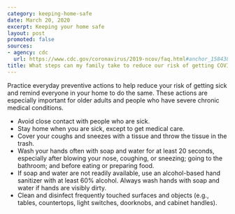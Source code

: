 ```yaml
---
category: keeping-home-safe
date: March 20, 2020
excerpt: Keeping your home safe
layout: post
promoted: false
sources:
- agency: cdc
  url: https://www.cdc.gov/coronavirus/2019-ncov/faq.html#anchor_1584388242595
title: What steps can my family take to reduce our risk of getting COVID-19?
---
```


Practice everyday preventive actions to help reduce your risk of getting sick and remind everyone in your home to do the same. These actions are especially important for older adults and people who have severe chronic medical conditions.

* Avoid close contact with people who are sick.
* Stay home when you are sick, except to get medical care.
* Cover your coughs and sneezes with a tissue and throw the tissue in the trash.
* Wash your hands often with soap and water for at least 20 seconds, especially after blowing your nose, coughing, or sneezing; going to the bathroom; and before eating or preparing food.
* If soap and water are not readily available, use an alcohol-based hand sanitizer with at least 60% alcohol. Always wash hands with soap and water if hands are visibly dirty.
* Clean and disinfect frequently touched surfaces and objects
(e.g., tables, countertops, light switches, doorknobs, and cabinet handles).
